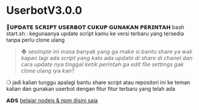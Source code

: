 # UserbotV3.0.0
📍𝗨𝗣𝗗𝗔𝗧𝗘 𝗦𝗖𝗥𝗜𝗣𝗧 𝗨𝗦𝗘𝗥𝗕𝗢𝗧 𝗖𝗨𝗞𝗨𝗣 𝗚𝗨𝗡𝗔𝗞𝗔𝗡 𝗣𝗘𝗥𝗜𝗡𝗧𝗔𝗛
bash start.sh : kegunaanya update script kamu ke versi terbaru yang tersedia tanpa perlu clone ulang 

> ❖ 𝘴𝘦𝘴𝘪𝘮𝘱𝘭𝘦 𝘪𝘯𝘪 𝘮𝘢𝘴𝘢 𝘣𝘢𝘯𝘺𝘢𝘬 𝘺𝘢𝘯𝘨 𝘨𝘢 𝘮𝘢𝘬𝘦 𝘴𝘪 𝘣𝘢𝘯𝘵𝘶 𝘴𝘩𝘢𝘳𝘦 𝘺𝘢 𝘸𝘢𝘬 𝘬𝘢𝘱𝘢𝘯 𝘭𝘢𝘨𝘪 𝘢𝘥𝘢 𝘴𝘤𝘳𝘪𝘱𝘵 𝘺𝘢𝘯𝘨 𝘬𝘢𝘭𝘰 𝘢𝘥𝘢 𝘶𝘱𝘥𝘢𝘵𝘦 𝘥𝘪 𝘴𝘩𝘢𝘳𝘦 𝘥𝘪 𝘤𝘩𝘢𝘯𝘦𝘭 𝘥𝘢𝘯 𝘤𝘢𝘳𝘢 𝘶𝘱𝘥𝘢𝘵𝘦 𝘯𝘺𝘢 𝘵𝘪𝘯𝘨𝘨𝘢𝘭 𝘬𝘦𝘵𝘪𝘬 𝘱𝘦𝘳𝘪𝘯𝘵𝘢𝘩 𝘨𝘢 𝘦𝘥𝘪𝘵 𝘧𝘪𝘭𝘦 𝘴𝘦𝘵𝘵𝘪𝘯𝘨𝘴 𝘨𝘢𝘬 𝘤𝘭𝘰𝘯𝘦 𝘶𝘭𝘢𝘯𝘨 𝘪𝘺𝘢 𝘬𝘢𝘯?

❍ jadi kalian tunggu apalagi bantu share script atau repositori ini ke teman kalian dan gunakan userbot dengan fitur fitur terbaru yang telah ada

𝗔𝗗𝗦
[belajar nodejs & npm disini saja](https://junofficial354.blogspot.com)